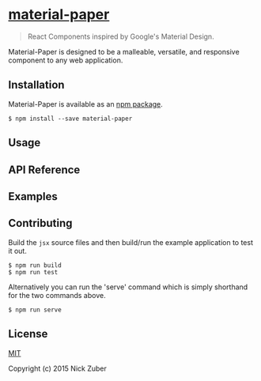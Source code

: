 # [material-paper](https://github.com/nickzuber/material-paper)

>React Components inspired by Google's Material Design.

Material-Paper is designed to be a malleable, versatile, and responsive component to any web application. 

## Installation 

Material-Paper is available as an [npm package](https://www.npmjs.com/package/material-paper).

```
$ npm install --save material-paper
```

## Usage


## API Reference


## Examples

## Contributing

Build the `jsx` source files and then build/run the example application to test it out.

```
$ npm run build
$ npm run test
```

Alternatively you can run the 'serve' command which is simply shorthand for the two commands above.

```
$ npm run serve
```

## License
[MIT](https://opensource.org/licenses/MIT)

Copyright (c) 2015 Nick Zuber
